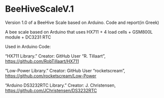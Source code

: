 # BeeHiveScaleV.1
Version 1.0 of a BeeHive Scale based on Arduino. Code and report(in Greek)

A bee scale based on Arduino that uses HX711 + 4 load cells + GSM800L module + DC3231 RTC

Used in Arduino Code: 

“HX711 Library.” Creator: GitHub User “R. Tillaart”,
https://github.com/RobTillaart/HX711

“Low-Power Library.” Creator: GitHub User “rocketscream”,
https://github.com/rocketscream/Low-Power

“Arduino DS3232RTC Library.” Creator: J. Christensen,
https://github.com/JChristensen/DS3232RTC
